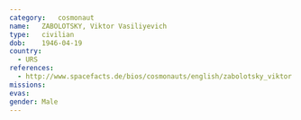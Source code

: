 ```yaml
---
category:	cosmonaut
name:	ZABOLOTSKY, Viktor Vasiliyevich 
type:	civilian
dob:	1946-04-19
country:
  - URS
references:
  - http://www.spacefacts.de/bios/cosmonauts/english/zabolotsky_viktor.htm
missions:
evas:
gender:	Male
---
```

